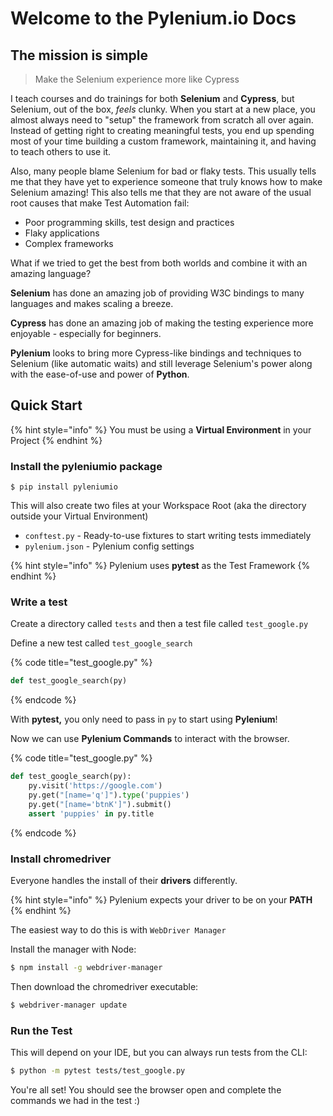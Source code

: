 # Welcome to the Pylenium.io Docs

## The mission is simple

> Make the Selenium experience more like Cypress

I teach courses and do trainings for both **Selenium** and **Cypress**, but Selenium, out of the box, _feels_ clunky. When you start at a new place, you almost always need to "setup" the framework from scratch all over again. Instead of getting right to creating meaningful tests, you end up spending most of your time building a custom framework, maintaining it, and having to teach others to use it.

Also, many people blame Selenium for bad or flaky tests. This usually tells me that they have yet to experience someone that truly knows how to make Selenium amazing! This also tells me that they are not aware of the usual root causes that make Test Automation fail:

* Poor programming skills, test design and practices
* Flaky applications
* Complex frameworks

What if we tried to get the best from both worlds and combine it with an amazing language?

**Selenium** has done an amazing job of providing W3C bindings to many languages and makes scaling a breeze.

**Cypress** has done an amazing job of making the testing experience more enjoyable - especially for beginners.

**Pylenium** looks to bring more Cypress-like bindings and techniques to Selenium \(like automatic waits\) and still leverage Selenium's power along with the ease-of-use and power of **Python**.

## Quick Start

{% hint style="info" %}
You must be using a **Virtual Environment** in your Project
{% endhint %}

### Install the **pyleniumio** package

```
$ pip install pyleniumio
```

This will also create two files at your Workspace Root \(aka the directory outside your Virtual Environment\)

* `conftest.py`   - Ready-to-use fixtures to start writing tests immediately
* `pylenium.json` - Pylenium config settings

{% hint style="info" %}
 Pylenium uses **pytest** as the Test Framework
{% endhint %}

### Write a test

Create a directory called `tests` and then a test file called `test_google.py`

Define a new test called `test_google_search`

{% code title="test\_google.py" %}
```python
def test_google_search(py)
```
{% endcode %}

With **pytest,** you only need to pass in `py` to start using **Pylenium**!

Now we can use **Pylenium Commands** to interact with the browser.

{% code title="test\_google.py" %}
```python
def test_google_search(py):
    py.visit('https://google.com')
    py.get("[name='q']").type('puppies')
    py.get("[name='btnK']").submit()
    assert 'puppies' in py.title
```
{% endcode %}

### Install chromedriver

Everyone handles the install of their **drivers** differently.

{% hint style="info" %}
Pylenium expects your driver to be on your **PATH**
{% endhint %}

The easiest way to do this is with `WebDriver Manager`

Install the manager with Node:

```bash
$ npm install -g webdriver-manager
```

Then download the chromedriver executable:

```bash
$ webdriver-manager update
```

### Run the Test

This will depend on your IDE, but you can always run tests from the CLI:

```bash
$ python -m pytest tests/test_google.py
```

You're all set! You should see the browser open and complete the commands we had in the test :\)


